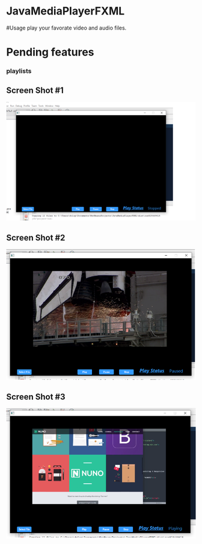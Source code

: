 # JavaMediaPlayerFXML

#Usage
play your favorate video and audio files.

# Pending features
### playlists

## Screen Shot #1
![](mediaplayermod2pt1.png)

## Screen Shot #2
![](mediaplayermod2pt2.png)

## Screen Shot #3
![](mediaplayermod2pt3.png)
